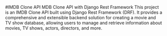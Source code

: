 #IMDB Clone API
MDB Clone API with Django Rest Framework
This project is an IMDB Clone API built using Django Rest Framework (DRF). It provides a comprehensive and extensible backend solution for creating a movie and TV show database, allowing users to manage and retrieve information about movies, TV shows, actors, directors, and more.
